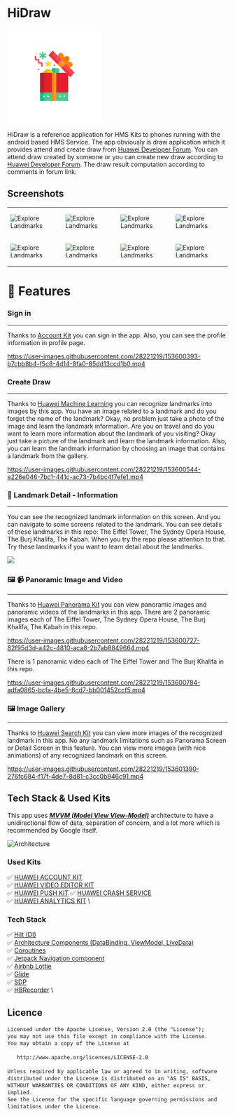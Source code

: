 # HiDraw
![appicon](https://github.com/oguz-sahin/HiDraw/blob/develop/app/src/main/res/mipmap-xhdpi/ic_launcher_foreground.png)

HiDraw is a reference application for HMS Kits to phones running with the android based
HMS Service. The app obviously is draw application which it provides attend and create draw from [Huawei Developer Forum](https://forums.developer.huawei.com/forumPortal/en/home).
You can attend draw created by someone or you can create new draw according to [Huawei Developer Forum](https://forums.developer.huawei.com/forumPortal/en/home).
The draw result computation according to comments in forum link.
## Screenshots

<table>
<tr>
<td>

![Explore Landmarks](art/01Login/01AuthScreen.png)</td>

<td>

![Explore Landmarks](art/01Login/02Signup&Credentials.png)</td>

<td>

![Explore Landmarks](art/01Login/03SwipeToDelete.png)</td>

<td>

![Explore Landmarks](art/01Login/04BiometricAuth.png)</td></tr>

<tr>
<td>

![Explore Landmarks](art/02LandmarkRecognition/LandmarkRecognition.png)</td>

<td>

![Explore Landmarks](art/03LandmarkDetail/LandmarkDetail.png)</td>

<td>

![Explore Landmarks](art/04PanoramaScreen/PanoramaScreen.png)</td>

<td>

![Explore Landmarks](art/05ImageGallery/ImageGallery.png)</td></tr>

</table>


# 📱 Features

### Sign in

-----
Thanks to [Account Kit](https://developer.huawei.com/consumer/en/hms/huawei-accountkit/) you
can sign in the app. Also, you can see the profile information in profile page.

https://user-images.githubusercontent.com/28221219/153600393-b7cbb8b4-f5c8-4d14-8fa0-85dd13ccd1b0.mp4

### Create Draw

-----
Thanks to [Huawei Machine Learning](https://developer.huawei.com/consumer/en/hms/huawei-mlkit/) you
can recognize landmarks into images by this app. You have an image related to a landmark and do you
forget the name of the landmark? Okay, no problem just take a photo of the image and learn the
landmark information. Are you on travel and do you want to learn more information about the landmark
of you visiting? Okay just take a picture of the landmark and learn the landmark information. Also,
you can learn the landmark information by choosing an image that contains a landmark from the
gallery.

https://user-images.githubusercontent.com/28221219/153600544-e226e046-7bc1-441c-ac73-7b4bc4f7efe1.mp4

### 📄 Landmark Detail - Information

-----
You can see the recognized landmark information on this screen. And you can navigate to some screens
related to the landmark. You can see details of these landmarks in this repo: The Eiffel Tower, The
Sydney Opera House, The Burj Khalifa, The Kabah. When you try the repo please attention to that. Try
these landmarks if you want to learn detail about the landmarks.

<img src='/art/03LandmarkDetail/LandmarkDetail.png' width='358'>

### 🖼 📹 Panoramic Image and Video

-----
Thanks to [Huawei Panorama Kit](https://developer.huawei.com/consumer/en/hms/huawei-panoramakit/)
you can view panoramic images and panoramic videos of the landmarks in this app. There are 2
panoramic images each of The Eiffel Tower, The Sydney Opera House, The Burj Khalifa, The Kabah in
this repo.

https://user-images.githubusercontent.com/28221219/153600727-82f95d3d-a42c-4810-aca8-2b7ab8849664.mp4

There is 1 panoramic video each of The Eiffel Tower and The Burj Khalifa in this repo.

https://user-images.githubusercontent.com/28221219/153600784-adfa0865-bcfa-4be5-8cd7-bb001452ccf5.mp4

### 🖼 Image Gallery

-----
Thanks to [Huawei Search Kit](https://developer.huawei.com/consumer/en/hms/huawei-searchkit/) you
can view more images of the recognized landmark in this app. No any landmark limitations such as
Panorama Screen or Detail Screen in this feature. You can view more images (with nice animations) of
any recognized landmark on this screen.

https://user-images.githubusercontent.com/28221219/153601390-276fc684-f17f-4de7-8d81-c3cc0b946c91.mp4

## Tech Stack & Used Kits

This app uses [***MVVM (Model View View-Model)***](https://developer.android.com/jetpack/docs/guide#recommended-app-arch) architecture to have a unidirectional flow of data, separation of concern, and a lot more which is recommended by Google itself.

![Architecture](https://developer.android.com/topic/libraries/architecture/images/final-architecture.png)

### Used Kits
✅ [HUAWEI ACCOUNT KIT](https://developer.huawei.com/consumer/en/hms/huawei-accountkit/) \
✅ [HUAWEI VIDEO EDITOR KIT](https://developer.huawei.com/consumer/en/hms/huawei-video-editor/) \
✅ [HUAWEI PUSH KIT](https://developer.huawei.com/consumer/en/hms/huawei-pushkit/)
✅ [HUAWEI CRASH SERVICE](https://developer.huawei.com/consumer/en/doc/development/AppGallery-connect-Guides/agc-crash-introduction-0000001055732708)     \
✅ [HUAWEI ANALYTICS KIT](https://developer.huawei.com/consumer/en/hms/huawei-analyticskit/)     \


### Tech Stack

✅ [Hilt (DI)](https://developer.android.com/training/dependency-injection/hilt-android)     \
✅ [Architecture Components (DataBinding, ViewModel, LiveData)](https://developer.android.com/topic/libraries/architecture/viewmodel)     \
✅ [Coroutines](https://developer.android.com/kotlin/coroutines)     \
✅ [Jetpack Navigation component](https://developer.android.com/guide/navigation)     \
✅ [Airbnb Lottie](https://github.com/airbnb/lottie-android)     \
✅ [Glide](https://github.com/bumptech/glide)     \
✅ [SDP](https://github.com/intuit/sdp) \
✅ [HBRecorder](https://github.com/HBiSoft/HBRecorder) \


## Licence

    Licensed under the Apache License, Version 2.0 (the "License");
    you may not use this file except in compliance with the License.
    You may obtain a copy of the License at

       http://www.apache.org/licenses/LICENSE-2.0

    Unless required by applicable law or agreed to in writing, software
    distributed under the License is distributed on an "AS IS" BASIS,
    WITHOUT WARRANTIES OR CONDITIONS OF ANY KIND, either express or implied.
    See the License for the specific language governing permissions and
    limitations under the License.
